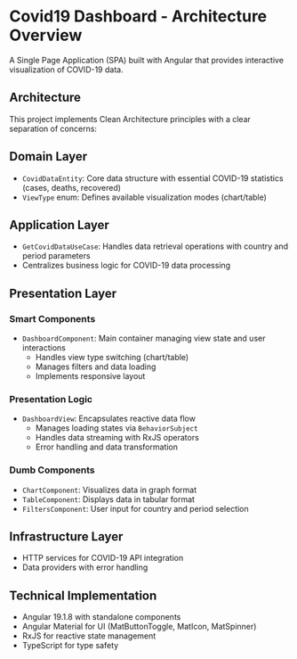 # Covid19 Dashboard - Architecture Overview

A Single Page Application (SPA) built with Angular that provides interactive visualization of COVID-19 data. 

## Architecture

This project implements Clean Architecture principles with a clear separation of concerns:

## Domain Layer
- `CovidDataEntity`: Core data structure with essential COVID-19 statistics (cases, deaths, recovered)
- `ViewType` enum: Defines available visualization modes (chart/table)

## Application Layer
- `GetCovidDataUseCase`: Handles data retrieval operations with country and period parameters
- Centralizes business logic for COVID-19 data processing

## Presentation Layer
### Smart Components
- `DashboardComponent`: Main container managing view state and user interactions
  - Handles view type switching (chart/table)
  - Manages filters and data loading
  - Implements responsive layout

### Presentation Logic
- `DashboardView`: Encapsulates reactive data flow
  - Manages loading states via `BehaviorSubject`
  - Handles data streaming with RxJS operators
  - Error handling and data transformation

### Dumb Components
- `ChartComponent`: Visualizes data in graph format
- `TableComponent`: Displays data in tabular format
- `FiltersComponent`: User input for country and period selection

## Infrastructure Layer
- HTTP services for COVID-19 API integration
- Data providers with error handling

## Technical Implementation
- Angular 19.1.8 with standalone components
- Angular Material for UI (MatButtonToggle, MatIcon, MatSpinner)
- RxJS for reactive state management
- TypeScript for type safety

